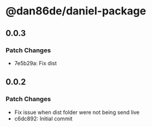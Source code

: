 # @dan86de/daniel-package

## 0.0.3

### Patch Changes

- 7e5b29a: Fix dist

## 0.0.2

### Patch Changes

- Fix issue when dist folder were not being send live
- c6dc892: Initial commit
